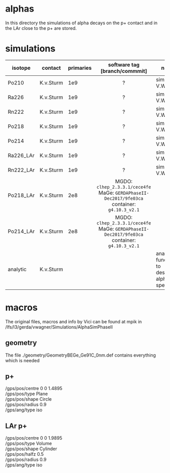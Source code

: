 # alphas

In this directory the simulations of alpha decays on the p+ contact and in the LAr close to the p+ are stored.

# simulations

| isotope   | contact    | primaries | software tag \[branch/commmit\]  | notes               |
| -------   | ---------- | --------- | :------------------------------: | ------------------- |
| Po210     | K.v.Sturm  | 1e9       | ?                                | simulation V.Wagner |
| Ra226     | K.v.Sturm  | 1e9       | ?                                | simulation V.Wagner |
| Rn222     | K.v.Sturm  | 1e9       | ?                                | simulation V.Wagner |
| Po218     | K.v.Sturm  | 1e9       | ?                                | simulation V.Wagner |
| Po214     | K.v.Sturm  | 1e9       | ?                                | simulation V.Wagner |
| Ra226_LAr | K.v.Sturm  | 1e9       | ?                                | simulation V.Wagner |
| Rn222_LAr | K.v.Sturm  | 1e9       | ?                                | simulation V.Wagner |
| Po218_LAr | K.v.Sturm  | 2e8       | MGDO: `clhep_2.3.3.1/cece4fe` MaGe: `GERDAPhaseII-Dec2017/9fe03ca` container: `g4.10.3_v2.1` | |
| Po214_LAr | K.v.Sturm  | 2e8       | MGDO: `clhep_2.3.3.1/cece4fe` MaGe: `GERDAPhaseII-Dec2017/9fe03ca` container: `g4.10.3_v2.1` | |
| analytic  | K.v.Sturm  |           |                                  | analytic functions to describe alpha spectrum |

# macros

The original files, macros and info by Vici can be found at mpik in /lfs/l3/gerda/vwagner/Simulations/AlphaSimPhaseII

## geometry

The file ./geometry/GeometryBEGe_Ge91C_0nm.def contains everything which is needed

## p+

/gps/pos/centre               0 0 1.4895  
/gps/pos/type                 Plane  
/gps/pos/shape                Circle  
/gps/pos/radius               0.9  
/gps/ang/type                 iso  

## LAr p+

/gps/pos/centre               0 0 1.9895  
/gps/pos/type                 Volume  
/gps/pos/shape                Cylinder  
/gps/pos/halfz                0.5  
/gps/pos/radius               0.9  
/gps/ang/type                 iso  

